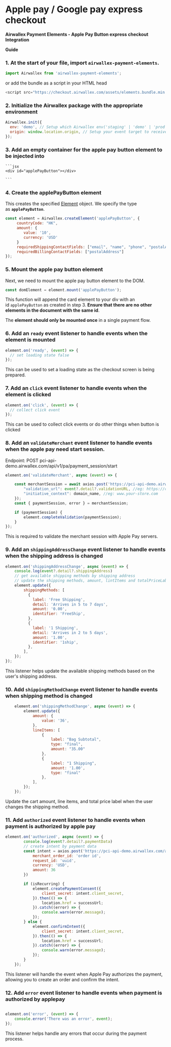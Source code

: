 # Apple pay / Google pay express checkout

**Airwallex Payment Elements - Apple Pay Button express checkout Integration**

**Guide**

### 1. At the start of your file, import `airwallex-payment-elements`.
```js
import Airwallex from 'airwallex-payment-elements';
```

or add the bundle as a script in your HTML head
```js
<script src="https://checkout.airwallex.com/assets/elements.bundle.min.js"></script>
```

### 2. Initialize the Airwallex package with the appropriate environment

```jsx
Airwallex.init({
  env: 'demo', // Setup which Airwallex env('staging' | 'demo' | 'prod') to integrate with
  origin: window.location.origin, // Setup your event target to receive the browser events message
});
```

### 3. **Add an empty container for the apple pay button element to be injected into**
    
    ```jsx
    <div id="applePayButton"></div>
    
    ```
    
### 4. Create the applePayButton element

This creates the specified [Element](https://github.com/airwallex/airwallex-payment-demo/blob/master/docs#Element) object. We specify the type as **`applePayButton`**.

```jsx
const element = Airwallex.createElement('applePayButton', {
	 countryCode: "HK",
     amount: {
        value: '10',
        currency: 'USD'
     }
	 requiredShippingContactFields: ["email", "name", "phone", "postalAddress"], // you can pass any combination of the four fields, if the order does not requires shipping, you can just pass the email and phone
	 requiredBillingContactFields: ["postalAddress"]
});
```

### 5. Mount the apple pay button element

Next, we need to mount the apple pay button element to the DOM.

```jsx
const domElement = element.mount('applePayButton');
```

This function will append the card element to your div with an id `applePayButton` as created in step 3. **Ensure that there are no other elements in the document with the same id**.

The **element should only be mounted once** in a single payment flow.

### 6. Add an `ready` event listener to handle events when the element is mounted

```jsx
element.on('ready', (event) => {
  // set loading state false
});
```

This can be used to set a loading state as the checkout screen is being prepared.

### 7. Add an `click` event listener to handle events when the element is clicked

```jsx
element.on('click', (event) => {
  // collect click event
});
```

This can be used to collect click events or do other things when button is clicked

### 8. Add an `validateMerchant` event listener to handle events when the apple pay need start session.
Endpoint: POST pci-api-demo.airwallex.com/api/v1/pa/payment_session/start
```jsx
element.on('validateMerchant', async (event) => {

	const merchantSession = await axios.post('https://pci-api-demo.airwallex.com/api/v1/pa/payment_session/start', {
        "validation_url": event?.detail?.validationURL, //eg: https://cn-apple-pay-gateway.apple.com/paymentservices/startSession
        "initiative_context": domain_name, //eg: www.your-store.com
    });
	const { paymentSession, error } = merchantSession;

	if (paymentSession) {
		element.completeValidation(paymentSession);
	}
});
```

This is required to validate the merchant session with Apple Pay servers.

### 9. Add an `shippingAddressChange` event listener to handle events when the shipping address is changed

```jsx
element.on('shippingAddressChange', async (event) => {
	console.log(event?.detail?.shippingAddress)
	// get available shipping methods by shipping address
	// update the shipping methods, amount, lintItems and totalPriceLabel
    element.update({
		shippingMethods: [
          {
            label: 'Free Shipping',
            detail: 'Arrives in 5 to 7 days',
            amount: '0.00',
            identifier: 'FreeShip',
          },
          {
            label: '1 Shipping',
            detail: 'Arrives in 2 to 5 days',
            amount: '1.00',
            identifier: '1ship',
          },
        ],
	});
});
```

This listener helps update the available shipping methods based on the user's shipping address.

### 10. Add `shippingMethodChange` event listener to handle events when shipping method is changed

```jsx
	element.on('shippingMethodChange', async (event) => {
        element.update({
            amount: {
                value: '36',
            },
            lineItems: [
                {
                    label: "Bag Subtotal",
                    type: "final",
                    amount: "35.00"
                },
                {
                    label: "1 Shipping",
                    amount: '1.00',
                    type: "final"
                },
            ],
        });
	});
```

Update the cart amount, line items, and total price label when the user changes the shipping method.

### 11. Add `authorized` event listener to handle events when payment is authorized by apple pay

```jsx
element.on('authorized', async (event) => {
		console.log(event?.detail?.paymentData)
		// create intent by payment data
		const intent = axios.post('https://pci-api-demo.airwallex.com/api/v1/pa/payment_intents/create', {
            merchant_order_id: 'order id',
            request_id: 'uuid',
            currency: 'USD',
            amount: 36
        })

		if (isRecurring) {
            element.createPaymentConsent({
                client_secret: intent.client_secret,
            }).then(() => {
                location.href = successUrl;
            }).catch((error) => {
                console.warn(error.message);
            });
        } else {
            element.confirmIntent({
                client_secret: intent.client_secret,
            }).then(() => {
                location.href = successUrl;
            }).catch((error) => {
                console.warn(error.message);
            });
        }
	});
```

This listener will handle the event when Apple Pay authorizes the payment, allowing you to create an order and confirm the intent.

### 12. Add `error` event listener to handle events when payment is authorized by applepay

```jsx

element.on('error', (event) => {
	console.error('There was an error', event);
});
```

This listener helps handle any errors that occur during the payment process.